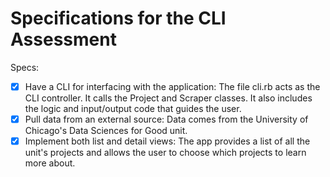 # Specifications for the CLI Assessment

Specs:
- [x] Have a CLI for interfacing with the application: The file cli.rb acts as the CLI controller.  It calls the Project and Scraper classes.  It also includes the logic and input/output code that guides the user.
- [x] Pull data from an external source:  Data comes from the University of Chicago's Data Sciences for Good unit.
- [x] Implement both list and detail views:  The app provides a list of all the unit's projects and allows the user to choose which projects to learn more about.
